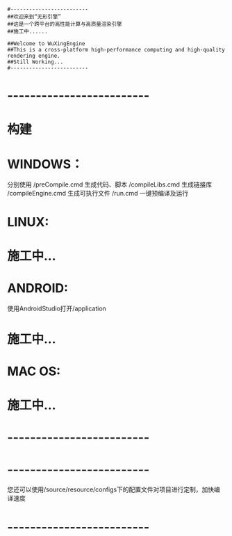 ```
#-------------------------
##欢迎来到“无形引擎”
##这是一个跨平台的高性能计算与高质量渲染引擎
##施工中......

##Welcome to WuXingEngine
##This is a cross-platform high-performance computing and high-quality rendering engine.
##Still Working...
#-------------------------
```

# -------------------------
# 构建
# WINDOWS：
分别使用
/preCompile.cmd 生成代码、脚本
/compileLibs.cmd 生成链接库
/compileEngine.cmd 生成可执行文件
/run.cmd 一键预编译及运行

# LINUX:
# 施工中...

# ANDROID:
使用AndroidStudio打开/application
# 施工中...

# MAC OS:
# 施工中...
# -------------------------

# -------------------------
您还可以使用/source/resource/configs下的配置文件对项目进行定制，加快编译速度
# -------------------------

 
